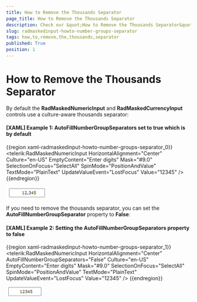 ```yaml
---
title: How to Remove the Thousands Separator
page_title: How to Remove the Thousands Separator
description: Check our &quot;How to Remove the Thousands Separator&quot; documentation article for the RadMaskedInput {{ site.framework_name }} control.
slug: radmaskedinput-howto-number-groups-separator
tags: how,to,remove,the,thousands,separator
published: True
position: 1
---
```


# How to Remove the Thousands Separator

By default the __RadMaskedNumericInput__ and __RadMaskedCurrencyInput__ controls use a culture-aware thousands separator:

#### __[XAML] Example 1: AutoFillNumberGroupSeparators set to true which is by default__
{{region xaml-radmaskedinput-howto-number-groups-separator_0}}
	<telerik:RadMaskedNumericInput HorizontalAlignment="Center"
								   Culture="en-US"
								   EmptyContent="Enter digits"
								   Mask="#9.0"
								   SelectionOnFocus="SelectAll"
								   SpinMode="PositionAndValue"
								   TextMode="PlainText"
								   UpdateValueEvent="LostFocus"
								   Value="12345" />
{{endregion}}

![WPF RadMaskedInput ](images/radmaskedinput_howto_thousands_separator.png)

If you need to remove the thousands separator, you can set the __AutoFillNumberGroupSeparator__ property to __False__:

#### __[XAML] Example 2: Setting the AutoFillNumberGroupSeparators property to false__
{{region xaml-radmaskedinput-howto-number-groups-separator_1}}
	<telerik:RadMaskedNumericInput HorizontalAlignment="Center"
								   AutoFillNumberGroupSeparators="False"
								   Culture="en-US"
								   EmptyContent="Enter digits"
								   Mask="#9.0"
								   SelectionOnFocus="SelectAll"
								   SpinMode="PositionAndValue"
								   TextMode="PlainText"
								   UpdateValueEvent="LostFocus"
								   Value="12345" />
{{endregion}}

![WPF RadMaskedInput ](images/radmaskedinput_howto_remove_thousands_separator.png)